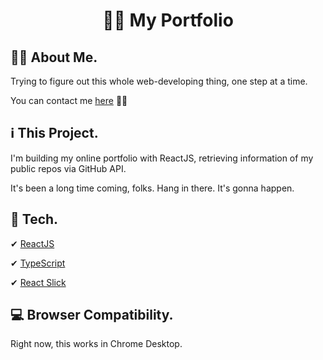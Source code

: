 <h1 align="center">
    👩‍💻 My Portfolio
</h1>

## 👩‍🚀 About Me.
Trying to figure out this whole web-developing thing, one step at a time.

You can contact me [here](https://linkedin.com/in/nolascobruna) 🙋‍♀️

## ℹ This Project.
I'm building my online portfolio with ReactJS, retrieving information of my public repos via GitHub API.

It's been a long time coming, folks. Hang in there. It's gonna happen.

## 🚀 Tech.

✔ [ReactJS](https://pt-br.reactjs.org/)

✔ [TypeScript](https://www.typescriptlang.org/)

✔ [React Slick](https://react-slick.neostack.com/)

## 💻 Browser Compatibility.
Right now, this works in Chrome Desktop.
